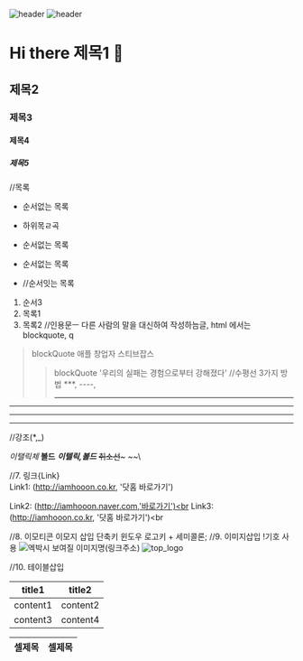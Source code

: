 ![header](https://capsule-render.vercel.app/api?type=venom)
![header](https://capsule-render.vercel.app/api?color=auto)


# Hi there 제목1 👋
## 제목2
### 제목3
#### 제목4
##### 제목5

//목록
* 순서없는 목록
 + 하위목ㄹ곡
* 순서없는 목록
* 순서없는 목록

* //순서잇는 목록
1. 순서3
2. 목록1
3. 목록2 
//인용문ㅡ 다른 사람의 말을 대신하여 작성하늠글, html 에서는 blockquote, q
> blockQuote 애플 창업자 스티브잡스
>> blockQuote '우리의 실패는 경험으로부터 강해졌다'
//수평선 3가지 방법 ***, ----, <hr />
***
---
<hr />
//강조(*,_)

*이탤릭체*
**볼드**
***이텔릭,볼드***
~~취소선~~~ ~~\

//7. 링크{Link} <br>
Link1: (http://iamhooon.co.kr, '닷홈 바로가기')<br>

Link2: (http://iamhooon.naver.com,'바로가기')<br
Link3: (http://iamhooon.co.kr, '닷홈 바로가기')<br

//8. 이모티콘  이모지 삽입 단축키 윈도우 로고키 + 세미콜론;
//9. 이미지삽입 !기호 사용
![엑박시 보여질 이미지명](이미지주소)(링크주소)
![top_logo](https://harimpetfood.com/SkinImg/top_logo.gif)

//10. 테이블삽입

title1 | title2
-|-
content1 | content2
content3 | content4

<table>
 <thead>
  <tr>
   <th>셀제목</th><th>셀제목</th>
  </tr>
 </thead>
</table>
